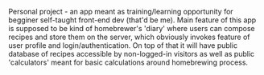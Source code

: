 Personal project - an app meant as training/learning opportunity for begginer self-taught front-end dev (that'd be me).
Main feature of this app is supposed to be kind of homebrewer's 'diary' where users can compose recipes and store them on the server, which obviously invokes feature of user profile and login/authentication. On top of that it will have public database of recipes accessible by non-logged-in visitors as well as public 'calculators' meant for basic calculations around homebrewing process.
